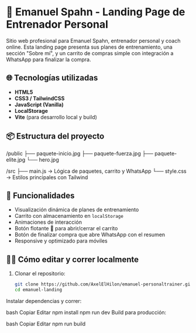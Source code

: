 # 💪 Emanuel Spahn - Landing Page de Entrenador Personal

Sitio web profesional para Emanuel Spahn, entrenador personal y coach online. Esta landing page presenta sus planes de entrenamiento, una sección "Sobre mí", y un carrito de compras simple con integración a WhatsApp para finalizar la compra.

## 🌐 Tecnologías utilizadas

- **HTML5**
- **CSS3 / TailwindCSS**
- **JavaScript (Vanilla)**
- **LocalStorage**
- **Vite** (para desarrollo local y build)

## 📦 Estructura del proyecto

/public
├── paquete-inicio.jpg
├── paquete-fuerza.jpg
├── paquete-elite.jpg
└── hero.jpg

/src
├── main.js → Lógica de paquetes, carrito y WhatsApp
└── style.css → Estilos principales con Tailwind



## 🛒 Funcionalidades

- Visualización dinámica de planes de entrenamiento
- Carrito con almacenamiento en `localStorage`
- Animaciones de interacción
- Botón flotante 🛒 para abrir/cerrar el carrito
- Botón de finalizar compra que abre WhatsApp con el resumen
- Responsive y optimizado para móviles

## 🧑‍💻 Cómo editar y correr localmente

1. Clonar el repositorio:
   ```bash
   git clone https://github.com/AxelElHilon/emanuel-personaltrainer.git
   cd emanuel-landing
Instalar dependencias y correr:

bash
Copiar
Editar
npm install
npm run dev
Build para producción:

bash
Copiar
Editar
npm run build